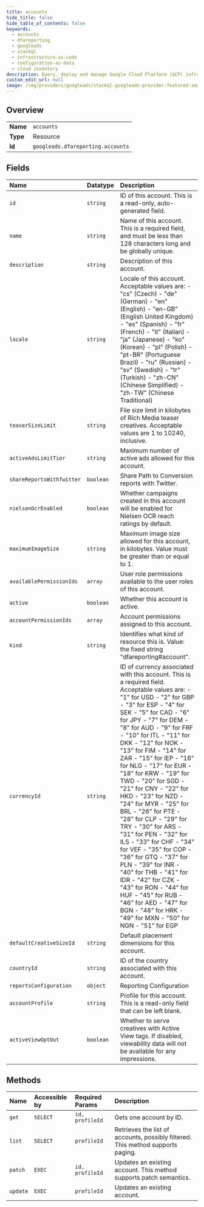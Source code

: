 ```yaml
---
title: accounts
hide_title: false
hide_table_of_contents: false
keywords:
  - accounts
  - dfareporting
  - googleads    
  - stackql
  - infrastructure-as-code
  - configuration-as-data
  - cloud inventory
description: Query, deploy and manage Google Cloud Platform (GCP) infrastructure and resources using SQL
custom_edit_url: null
image: /img/providers/googleads/stackql-googleads-provider-featured-image.png
---
```

  
    

## Overview
<table><tbody>
<tr><td><b>Name</b></td><td><code>accounts</code></td></tr>
<tr><td><b>Type</b></td><td>Resource</td></tr>
<tr><td><b>Id</b></td><td><code>googleads.dfareporting.accounts</code></td></tr>
</tbody></table>

## Fields
| Name | Datatype | Description |
|:-----|:---------|:------------|
| `id` | `string` | ID of this account. This is a read-only, auto-generated field. |
| `name` | `string` | Name of this account. This is a required field, and must be less than 128 characters long and be globally unique. |
| `description` | `string` | Description of this account. |
| `locale` | `string` | Locale of this account. Acceptable values are: - "cs" (Czech) - "de" (German) - "en" (English) - "en-GB" (English United Kingdom) - "es" (Spanish) - "fr" (French) - "it" (Italian) - "ja" (Japanese) - "ko" (Korean) - "pl" (Polish) - "pt-BR" (Portuguese Brazil) - "ru" (Russian) - "sv" (Swedish) - "tr" (Turkish) - "zh-CN" (Chinese Simplified) - "zh-TW" (Chinese Traditional)  |
| `teaserSizeLimit` | `string` | File size limit in kilobytes of Rich Media teaser creatives. Acceptable values are 1 to 10240, inclusive. |
| `activeAdsLimitTier` | `string` | Maximum number of active ads allowed for this account. |
| `shareReportsWithTwitter` | `boolean` | Share Path to Conversion reports with Twitter. |
| `nielsenOcrEnabled` | `boolean` | Whether campaigns created in this account will be enabled for Nielsen OCR reach ratings by default. |
| `maximumImageSize` | `string` | Maximum image size allowed for this account, in kilobytes. Value must be greater than or equal to 1. |
| `availablePermissionIds` | `array` | User role permissions available to the user roles of this account. |
| `active` | `boolean` | Whether this account is active. |
| `accountPermissionIds` | `array` | Account permissions assigned to this account. |
| `kind` | `string` | Identifies what kind of resource this is. Value: the fixed string "dfareporting#account". |
| `currencyId` | `string` | ID of currency associated with this account. This is a required field. Acceptable values are: - "1" for USD - "2" for GBP - "3" for ESP - "4" for SEK - "5" for CAD - "6" for JPY - "7" for DEM - "8" for AUD - "9" for FRF - "10" for ITL - "11" for DKK - "12" for NOK - "13" for FIM - "14" for ZAR - "15" for IEP - "16" for NLG - "17" for EUR - "18" for KRW - "19" for TWD - "20" for SGD - "21" for CNY - "22" for HKD - "23" for NZD - "24" for MYR - "25" for BRL - "26" for PTE - "28" for CLP - "29" for TRY - "30" for ARS - "31" for PEN - "32" for ILS - "33" for CHF - "34" for VEF - "35" for COP - "36" for GTQ - "37" for PLN - "39" for INR - "40" for THB - "41" for IDR - "42" for CZK - "43" for RON - "44" for HUF - "45" for RUB - "46" for AED - "47" for BGN - "48" for HRK - "49" for MXN - "50" for NGN - "51" for EGP  |
| `defaultCreativeSizeId` | `string` | Default placement dimensions for this account. |
| `countryId` | `string` | ID of the country associated with this account. |
| `reportsConfiguration` | `object` | Reporting Configuration |
| `accountProfile` | `string` | Profile for this account. This is a read-only field that can be left blank. |
| `activeViewOptOut` | `boolean` | Whether to serve creatives with Active View tags. If disabled, viewability data will not be available for any impressions. |
## Methods
| Name | Accessible by | Required Params | Description |
|:-----|:--------------|:----------------|:------------|
| `get` | `SELECT` | `id, profileId` | Gets one account by ID. |
| `list` | `SELECT` | `profileId` | Retrieves the list of accounts, possibly filtered. This method supports paging. |
| `patch` | `EXEC` | `id, profileId` | Updates an existing account. This method supports patch semantics. |
| `update` | `EXEC` | `profileId` | Updates an existing account. |
